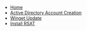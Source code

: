 * [Home](/)
* [Active Directory Account Creation](activeDirectoryAccountCreation.md)
* [Winget Update](winGet.md)
* [Install RSAT](installRSAT.md)
